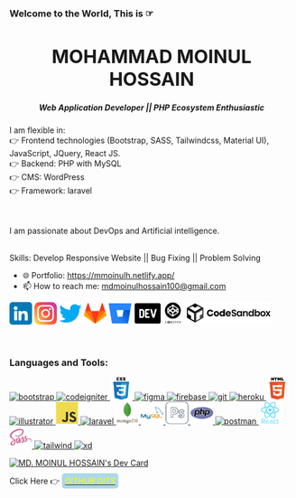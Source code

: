 ### <span>Welcome to the World, This is ☞ <h1 align="center"> MOHAMMAD MOINUL HOSSAIN</h1></span>
<h5 align="center">Web Application Developer || PHP Ecosystem Enthusiastic</h2>

I am flexible in: <br/>
👉 Frontend technologies (Bootstrap, SASS, Tailwindcss, Material UI), JavaScript, JQuery, React JS. <br/>
👉 Backend: PHP with MySQL <br/>
👉 CMS: WordPress <br/>
👉 Framework: laravel
<br/><br/>

<br/>
I am passionate about DevOps and Artificial intelligence.
<br/><br/>

Skills: Develop Responsive Website || Bug Fixing || Problem Solving

- 🌐 Portfolio: https://mmoinulh.netlify.app/
- 📫 How to reach me: mdmoinulhossain100@gmail.com 


[<img src='https://raw.githubusercontent.com/mdmoinulhossain/mdmoinulhossain/main/icon/linkedin.webp' alt='linkedin' height='40'>](https://www.linkedin.com/in/mmoinulh/)  [<img src='https://raw.githubusercontent.com/mdmoinulhossain/mdmoinulhossain/main/icon/instagram.webp' alt='inatagram' height='40'>](https://www.instagram.com/moinul100/) [<img src='https://raw.githubusercontent.com/mdmoinulhossain/mdmoinulhossain/main/icon/twitter.webp' alt='twitter' height='40'>](https://twitter.com/Moinul_100) [<img src='https://raw.githubusercontent.com/mdmoinulhossain/mdmoinulhossain/main/icon/gitlab.webp' alt='gitlab' height='40'>](https://gitlab.com/moinul100) [<img src='https://raw.githubusercontent.com/mdmoinulhossain/mdmoinulhossain/main/icon/bitbucket.webp' alt='bitbucket' height='40'>](https://bitbucket.org/moinul100/) [<img src='https://raw.githubusercontent.com/mdmoinulhossain/mdmoinulhossain/main/icon/dev.webp' alt='bitbucket' height='40'>](https://dev.to/mdmoinulhossain) [<img src='https://raw.githubusercontent.com/mdmoinulhossain/mdmoinulhossain/main/icon/codepen.webp' alt='bitbucket' height='40'>](https://codepen.io/moinul100) [<img src='https://raw.githubusercontent.com/mdmoinulhossain/mdmoinulhossain/main/icon/codesandbox.webp' alt='bitbucket' height='40'>](https://codesandbox.io/u/moinul)

<br/>

<h3 align="left">Languages and Tools:</h3>
<p align="left"> <a href="https://getbootstrap.com" target="_blank" rel="noreferrer"> <img src="https://getbootstrap.com/docs/5.1/assets/img/favicons/favicon.ico" alt="bootstrap" width="40" height="40"/> </a> <a href="https://codeigniter.com" target="_blank" rel="noreferrer"> <img src="https://cdn.worldvectorlogo.com/logos/codeigniter.svg" alt="codeigniter" width="40" height="40"/> </a> <a href="https://www.w3schools.com/css/" target="_blank" rel="noreferrer"> <img src="https://raw.githubusercontent.com/devicons/devicon/master/icons/css3/css3-original-wordmark.svg" alt="css3" width="40" height="40"/> </a> <a href="https://www.figma.com/" target="_blank" rel="noreferrer"> <img src="https://www.vectorlogo.zone/logos/figma/figma-icon.svg" alt="figma" width="40" height="40"/> </a> <a href="https://firebase.google.com/" target="_blank" rel="noreferrer"> <img src="https://www.vectorlogo.zone/logos/firebase/firebase-icon.svg" alt="firebase" width="40" height="40"/> </a> <a href="https://git-scm.com/" target="_blank" rel="noreferrer"> <img src="https://www.vectorlogo.zone/logos/git-scm/git-scm-icon.svg" alt="git" width="40" height="40"/> </a> <a href="https://heroku.com" target="_blank" rel="noreferrer"> <img src="https://www.vectorlogo.zone/logos/heroku/heroku-icon.svg" alt="heroku" width="40" height="40"/> </a> <a href="https://www.w3.org/html/" target="_blank" rel="noreferrer"> <img src="https://raw.githubusercontent.com/devicons/devicon/master/icons/html5/html5-original-wordmark.svg" alt="html5" width="40" height="40"/> </a> <a href="https://www.adobe.com/in/products/illustrator.html" target="_blank" rel="noreferrer"> <img src="https://www.vectorlogo.zone/logos/adobe_illustrator/adobe_illustrator-icon.svg" alt="illustrator" width="40" height="40"/> </a> <a href="https://developer.mozilla.org/en-US/docs/Web/JavaScript" target="_blank" rel="noreferrer"> <img src="https://raw.githubusercontent.com/devicons/devicon/master/icons/javascript/javascript-original.svg" alt="javascript" width="40" height="40"/> </a> <a href="https://laravel.com/" target="_blank" rel="noreferrer"> <img src="https://laravel.com/img/logomark.min.svg" alt="laravel" width="40" height="40"/> </a> <a href="https://www.mongodb.com/" target="_blank" rel="noreferrer"> <img src="https://raw.githubusercontent.com/devicons/devicon/master/icons/mongodb/mongodb-original-wordmark.svg" alt="mongodb" width="40" height="40"/> </a> <a href="https://www.mysql.com/" target="_blank" rel="noreferrer"> <img src="https://raw.githubusercontent.com/devicons/devicon/master/icons/mysql/mysql-original-wordmark.svg" alt="mysql" width="40" height="40"/> </a> <a href="https://www.photoshop.com/en" target="_blank" rel="noreferrer"> <img src="https://raw.githubusercontent.com/devicons/devicon/master/icons/photoshop/photoshop-line.svg" alt="photoshop" width="40" height="40"/> </a> <a href="https://www.php.net" target="_blank" rel="noreferrer"> <img src="https://raw.githubusercontent.com/devicons/devicon/master/icons/php/php-original.svg" alt="php" width="40" height="40"/> </a> <a href="https://postman.com" target="_blank" rel="noreferrer"> <img src="https://www.vectorlogo.zone/logos/getpostman/getpostman-icon.svg" alt="postman" width="40" height="40"/> </a> <a href="https://reactjs.org/" target="_blank" rel="noreferrer"> <img src="https://raw.githubusercontent.com/devicons/devicon/master/icons/react/react-original-wordmark.svg" alt="react" width="40" height="40"/> </a> <a href="https://sass-lang.com" target="_blank" rel="noreferrer"> <img src="https://raw.githubusercontent.com/devicons/devicon/master/icons/sass/sass-original.svg" alt="sass" width="40" height="40"/> </a> <a href="https://tailwindcss.com/" target="_blank" rel="noreferrer"> <img src="https://www.vectorlogo.zone/logos/tailwindcss/tailwindcss-icon.svg" alt="tailwind" width="40" height="40"/> </a> <a href="https://www.adobe.com/products/xd.html" target="_blank" rel="noreferrer"> <img src="https://cdn.worldvectorlogo.com/logos/adobe-xd.svg" alt="xd" width="40" height="40"/> </a> </p>

<a href="https://app.daily.dev/mdmoinulhossain"><img src="https://api.daily.dev/devcards/6c3a3fa5fabf4c518709914d5c8f3f5d.png?r=ge6" width="400" alt="MD. MOINUL HOSSAIN's Dev Card"/></a>

<p class="has-line-data" data-line-start="0" data-line-end="1">Click Here 👉 <a href="https://gist.github.com/mdmoinulhossain" title="*GITHUB GITS*" color="#ff0000"><em style="color: #ffff00; background-color: #ADD8E6; padding: 5px; border-radius: 5px">GITHUB GITS</em></a></p>
